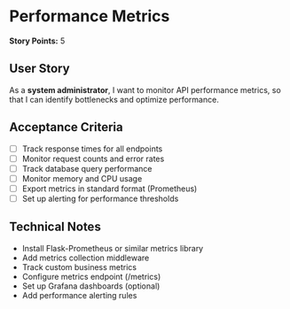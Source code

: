 # Performance Metrics

**Story Points:** 5

## User Story
As a **system administrator**, I want to monitor API performance metrics, so that I can identify bottlenecks and optimize performance.

## Acceptance Criteria
- [ ] Track response times for all endpoints
- [ ] Monitor request counts and error rates
- [ ] Track database query performance
- [ ] Monitor memory and CPU usage
- [ ] Export metrics in standard format (Prometheus)
- [ ] Set up alerting for performance thresholds

## Technical Notes
- Install Flask-Prometheus or similar metrics library
- Add metrics collection middleware
- Track custom business metrics
- Configure metrics endpoint (/metrics)
- Set up Grafana dashboards (optional)
- Add performance alerting rules 